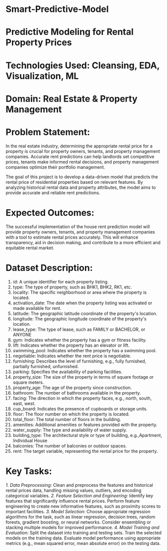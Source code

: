 # Smart-Predictive-Model
# Predictive Modeling for Rental  Property Prices
# Technologies Used: Cleansing, EDA, Visualization, ML
# Domain: Real Estate & Property Management

# Problem Statement:
In the real estate industry, determining the appropriate rental price for a property is crucial for property owners, tenants, and property management companies. Accurate rent predictions can help landlords set competitive prices, tenants make informed rental decisions, and property management companies optimize their portfolio management.

The goal of this project is to develop a data-driven model that predicts the rental price of residential properties based on relevant features. By analyzing historical rental data and property attributes, the model aims to provide accurate and reliable rent predictions.

# Expected Outcomes:
The successful implementation of the house rent prediction model will provide property owners, tenants, and property management companies with a tool to estimate rental prices accurately. This will enhance transparency, aid in decision making, and contribute to a more efficient and equitable rental market.

# Dataset Description:
1. id: A unique identifier for each property listing.
2. type: The type of property, such as BHK1, BHK2, RK1, etc.
3. locality: The specific neighborhood or area where the property is located.
4. activation_date: The date when the property listing was activated or made available for rent.
5. latitude: The geographic latitude coordinate of the property's location.
6. longitude: The geographic longitude coordinate of the property's location.
7. lease_type: The type of lease, such as FAMILY or BACHELOR, or ANYONE
8. gym: Indicates whether the property has a gym or fitness facility.
9. lift: Indicates whether the property has an elevator or lift.
10. swimming_pool: Indicates whether the property has a swimming pool.
11. negotiable: Indicates whether the rent price is negotiable.
12. furnishing: Describes the level of furnishing, e.g., fully furnished, partially furnished,
unfurnished.
13. parking: Specifies the availability of parking facilities.
14. property_size: The size of the property in terms of square footage or square meters.
15. property_age: The age of the property since construction.
16. bathroom: The number of bathrooms available in the property.
17. facing: The direction in which the property faces, e.g., north, south, east, west.
18. cup_board: Indicates the presence of cupboards or storage units.
19. floor: The floor number on which the property is located.
20. total_floor: The total number of floors in the building.
21. amenities: Additional amenities or features provided with the property.
22. water_supply: The type and availability of water supply.
23. building_type: The architectural style or type of building, e.g.,Apartment, Individual House
24. balconies: The number of balconies or outdoor spaces.
25. rent: The target variable, representing the rental price for the property.

# Key Tasks:
*1. Data Preprocessing:*
   Clean and preprocess the features and historical rental prices data, handling missing values, outliers, and encoding categorical variables.
*2. Feature Selection and Engineering:*
   Identify key features that significantly influence rental prices. Perform feature engineering to create new informative features, such as proximity scores to important facilities.
*3. Model Selection:*
   Choose appropriate regression algorithms for the task, such as linear regression, decision trees, random forests, gradient boosting, or neural networks. Consider ensembling or stacking multiple models for improved performance.
*4. Model Training and Evaluation:*
   Split the dataset into training and testing sets. Train the selected models on the training data. Evaluate model performance using appropriate metrics (e.g., mean squared error, mean absolute error) on the testing data.





